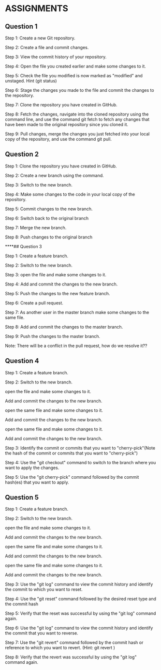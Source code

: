 # **ASSIGNMENTS**

## **Question 1** 

Step 1: Create a new Git repository. 

Step 2: Create a file and commit changes.
 
Step 3: View the commit history of your repository. 

Step 4: Open the file you created earlier and make some changes to it. 

Step 5: Check the file you modified is now marked as "modified" and unstaged. Hint (git status) 

Step 6: Stage the changes you made to the file and commit the changes to the repository. 

Step 7: Clone the repository you have created in GitHub. 

Step 8: Fetch the changes, navigate into the cloned repository using the command line, and use the command git fetch to fetch any changes that have been made to the original repository since you cloned it. 

Step 9: Pull changes, merge the changes you just fetched into your local copy of the repository, and use the command git pull. 


## **Question 2** 

Step 1: Clone the repository you have created in GitHub.
  
Step 2: Create a new branch using the command. 

Step 3: Switch to the new branch. 

Step 4: Make some changes to the code in your local copy of the repository.
 
Step 5: Commit changes to the new branch.

Step 6: Switch back to the original branch  

Step 7: Merge the new branch. 

Step 8: Push changes to the original branch 

****## Question 3

Step 1: Create a feature branch. 

Step 2: Switch to the new branch. 

Step 3: open the file and make some changes to it.

Step 4: Add and commit the changes to the new branch. 

Step 5: Push the changes to the new feature branch. 

Step 6: Create a pull request. 

Step 7: As another user in the master branch make some changes to the same file. 

Step 8: Add and commit the changes to the master branch.  

Step 9: Push the changes to the master branch. 

Note: There will be a conflict in the pull request, how do we resolve it?? 

## **Question 4** 

Step 1: Create a feature branch.
 
Step 2: Switch to the new branch.
 
open the file and make some changes to it. 

Add and commit the changes to the new branch.
 
open the same file and make some changes to it.
 
Add and commit the changes to the new branch. 

open the same file and make some changes to it.
 
Add and commit the changes to the new branch. 

Step 3: Identify the commit or commits that you want to "cherry-pick"(Note the hash of the commit or commits that you want to "cherry-pick") 

Step 4: Use the "git checkout" command to switch to the branch where you want to apply the changes. 

Step 5: Use the "git cherry-pick" command followed by the commit hash(es) that you want to apply. 


## **Question 5** 

Step 1: Create a feature branch.

Step 2: Switch to the new branch. 

open the file and make some changes to it. 

Add and commit the changes to the new branch.
 
open the same file and make some changes to it. 

Add and commit the changes to the new branch.
 
open the same file and make some changes to it.
 
Add and commit the changes to the new branch. 

Step 3: Use the "git log" command to view the commit history and identify the commit to which you want to reset. 

Step 4: Use the "git reset" command followed by the desired reset type and the commit hash 

Step 5: Verify that the reset was successful by using the "git log" command again. 

Step 6: Use the "git log" command to view the commit history and identify the commit that you want to reverse. 

Step 7: Use the "git revert" command followed by the commit hash or reference to which you want to revert. (Hint: git revert ) 

Step 8: Verify that the revert was successful by using the "git log" command again. 